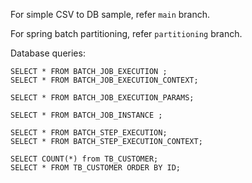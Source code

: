For simple CSV to DB sample, refer `main` branch.

For spring batch partitioning, refer `partitioning` branch.


Database queries:
```
SELECT * FROM BATCH_JOB_EXECUTION ;
SELECT * FROM BATCH_JOB_EXECUTION_CONTEXT;

SELECT * FROM BATCH_JOB_EXECUTION_PARAMS;

SELECT * FROM BATCH_JOB_INSTANCE ;

SELECT * FROM BATCH_STEP_EXECUTION;
SELECT * FROM BATCH_STEP_EXECUTION_CONTEXT;

SELECT COUNT(*) from TB_CUSTOMER;
SELECT * FROM TB_CUSTOMER ORDER BY ID;
```